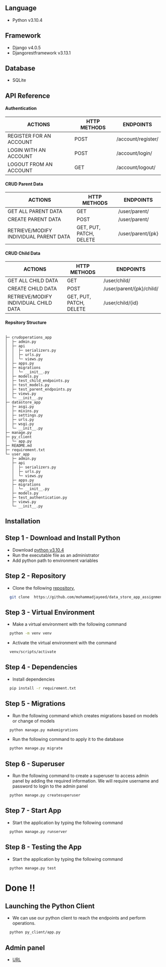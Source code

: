 
## Language

- Python v3.10.4

## Framework

- Django v4.0.5
- Djangorestframework v3.13.1

## Database

- SQLite


## API Reference
#### Authentication

|ACTIONS|HTTP METHODS|ENDPOINTS|
|-----------------|---|--------------|
|REGISTER FOR AN ACCOUNT|POST|/account/register/|
|LOGIN WITH AN ACCOUNT| POST |/account/login/|
|LOGOUT FROM AN ACCOUNT|GET|/account/logout/|

#### CRUD Parent Data

|ACTIONS|HTTP METHODS|ENDPOINTS|
|-----------------|----------------------|--------------|
|GET ALL PARENT DATA |GET| /user/parent/|
|CREATE PARENT DATA|POST|/user/parent/|
|RETRIEVE/MODIFY INDIVIDUAL PARENT DATA|GET, PUT, PATCH, DELETE|/user/parent/{pk}|

#### CRUD Child Data

|ACTIONS|HTTP METHODS|ENDPOINTS|
|-----------------|----------------------|--------------|
|GET ALL CHILD DATA |GET| /user/child/|
|CREATE CHILD DATA|POST|/user/parent/{pk}/child/|
|RETRIEVE/MODIFY INDIVIDUAL CHILD DATA|GET, PUT, PATCH, DELETE|/user/child/{id}|
#### Repsitory Structure

```

├─ crudoperations_app
│  ├─ admin.py
│  ├─ api
│  │  ├─ serializers.py
│  │  ├─ urls.py
│  │  └─ views.py
│  ├─ apps.py
│  ├─ migrations
│  │  └─ __init__.py
│  ├─ models.py
│  ├─ test_child_endpoints.py
│  ├─ test_models.py
│  ├─ test_parent_endpoints.py
│  ├─ views.py
│  └─ __init__.py
├─ datastore_app
│  ├─ asgi.py
│  ├─ mixins.py
│  ├─ settings.py
│  ├─ urls.py
│  ├─ wsgi.py
│  └─ __init__.py
├─ manage.py
├─ py_client
│  └─ app.py
├─ README.md
├─ requirement.txt
└─ user_app
   ├─ admin.py
   ├─ api
   │  ├─ serializers.py
   │  ├─ urls.py
   │  └─ views.py
   ├─ apps.py
   ├─ migrations
   │  └─ __init__.py
   ├─ models.py
   ├─ test_authentication.py
   ├─ views.py
   └─ __init__.py

```

## Installation
## Step 1 - Download and Install Python
- Download [python v3.10.4](https://www.python.org/downloads/release/python-3104/)
- Run the executable file as an administrator
- Add python path to environment variables
## Step 2 - Repository
- Clone the following [repository](https://github.com/mohammadjayeed/data_store_app_assignment.git),
```bash
  git clone  https://github.com/mohammadjayeed/data_store_app_assignment.git
```
## Step 3 - Virtual Environment
- Make a virtual environment with the following command
```bash
  python -m venv venv
```
-  Activate the virtual environment with the command
```bash
  venv/scripts/activate
```
## Step 4 - Dependencies
- Install dependencies
```bash
  pip install -r requirement.txt
```
## Step 5 - Migrations
- Run the following command which creates migrations based on models or change of models
```bash
  python manage.py makemigrations
```
- Run the following command to apply it to the database
```bash
  python manage.py migrate
```
## Step 6 - Superuser
- Run the following command to create a superuser to access admin panel by adding the required information. We will require username and password to login to the admin panel
```bash
  python manage.py createsuperuser
```
## Step 7 - Start App
- Start the application by typing the following command
```bash
  python manage.py runserver
```
## Step 8 - Testing the App
- Start the application by typing the following command
```bash
  python manage.py test
```
# Done !!
## Launching the Python Client
- We can use our python client to reach the endpoints and perform operations.
```bash
  python py_client/app.py
```
## Admin panel
- [URL](http://localhost:8000/admin/)